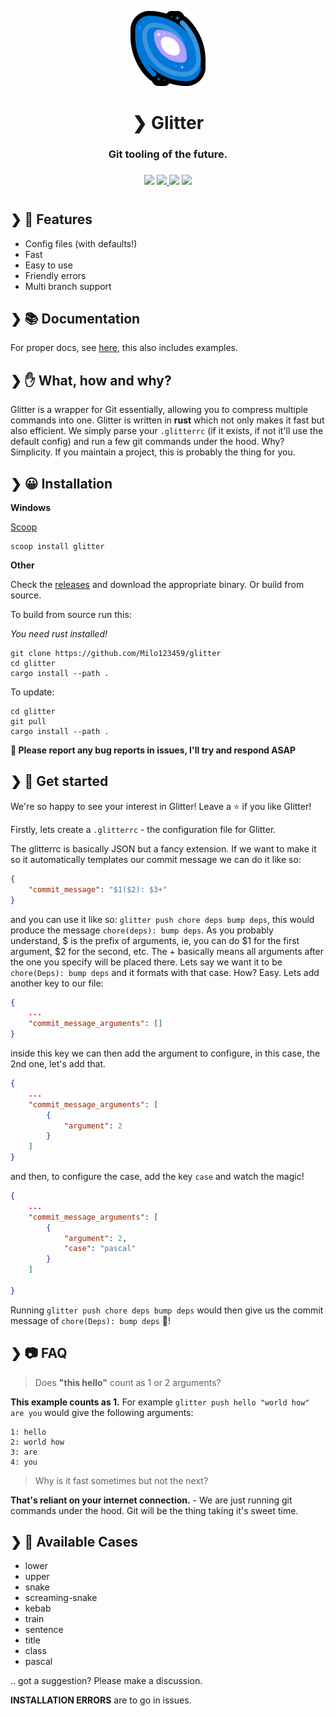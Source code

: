 <p align="center">
  <img src="./assets/glitter.png" alt="Glitter" />
</p>
<h1 align="center">❯ Glitter</h1>
<h3 align="center">
Git tooling of the future.
<h3>
<h3 align="center">
    <img src="https://codecov.io/gh/Milo123459/glitter/branch/master/graph/badge.svg">
    <a href="https://github.com/Milo123459/glitter/releases">
    <img src="https://nocache.salvage.workers.dev/?url=https://img.shields.io/github/downloads/Milo123459/glitter/total.svg">
    </a>
    <img src="https://tokei.rs/b1/github/Milo123459/glitter?category=lines">
    <img src="https://www.codefactor.io/repository/github/milo123459/glitter/badge">
</h3>
<h1></h1>

## ❯ 👀 Features
- Config files (with defaults!)
- Fast
- Easy to use
- Friendly errors
- Multi branch support

## ❯ 📚 Documentation

For proper docs, see [here](/docs/index.md), this also includes examples.

## ❯ ✋ What, how and why?

Glitter is a wrapper for Git essentially, allowing you to compress multiple commands into one. Glitter is written in **rust** which not only makes it fast but also efficient. We simply parse your `.glitterrc` (if it exists, if not it'll use the default config) and run a few git commands under the hood. Why? Simplicity. If you maintain a project, this is probably the thing for you.

## ❯ 😀 Installation

**Windows**

[Scoop](https://scoop.sh)

```
scoop install glitter
```

**Other**

Check the [releases](https://github.com/Milo123459/glitter/releases) and download the appropriate binary. Or build from source.

To build from source run this:

*You need rust installed!*

```
git clone https://github.com/Milo123459/glitter
cd glitter
cargo install --path .
```

To update:

```
cd glitter
git pull
cargo install --path .
```

**🛑 Please report any bug reports in issues, I'll try and respond ASAP**

## ❯ 🎉 Get started

We're so happy to see your interest in Glitter! Leave a ⭐ if you like Glitter!

Firstly, lets create a `.glitterrc` - the configuration file for Glitter.

The glitterrc is basically JSON but a fancy extension. If we want to make it so it automatically templates our commit message we can do it like so:
```json
{
    "commit_message": "$1($2): $3+"
}
```
and you can use it like so: `glitter push chore deps bump deps`, this would produce the message `chore(deps): bump deps`. As you probably understand, $ is the prefix of arguments, ie, you can do $1 for the first argument, $2 for the second, etc. The + basically means all arguments after the one you specify will be placed there. Lets say we want it to be `chore(Deps): bump deps` and it formats with that case. How? Easy. Lets add another key to our file:
```json
{
    ...
    "commit_message_arguments": []
}
```
inside this key we can then add the argument to configure, in this case, the 2nd one, let's add that.
```json
{
    ...
    "commit_message_arguments": [
        {
            "argument": 2
        }
    ]
}
```
and then, to configure the case, add the key `case` and watch the magic!
```json
{
    ...
    "commit_message_arguments": [
        {
            "argument": 2,
            "case": "pascal"
        }
    ]

}
```
Running `glitter push chore deps bump deps` would then give us the commit message of `chore(Deps): bump deps` 🎉!

## ❯ 📷 FAQ

> Does **"this hello"** count as 1 or 2 arguments?

**This example counts as 1.** For example `glitter push hello "world how" are you` would give the following arguments:
```
1: hello
2: world how
3: are
4: you
```

> Why is it fast sometimes but not the next?

**That's reliant on your internet connection.** - We are just running git commands under the hood. Git will be the thing taking it's sweet time.

## ❯ 📣 Available Cases

- lower
- upper
- snake
- screaming-snake
- kebab
- train
- sentence
- title
- class
- pascal

.. got a suggestion? Please make a discussion.

**INSTALLATION ERRORS** are to go in issues.
